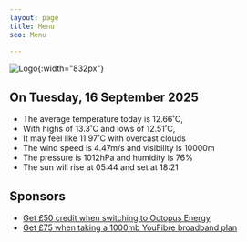 ```yaml
---
layout: page
title: Menu
seo: Menu

---
```


![Logo](/images/logo.jpg){:width="832px"}

<!-- weather_marker starts -->
## On Tuesday, 16 September 2025

- The average temperature today is 12.66˚C,
- With highs of 13.3˚C and lows of 12.51˚C,
- It may feel like 11.97˚C with overcast clouds
- The wind speed is 4.47m/s and visibility is 10000m
- The pressure is 1012hPa and humidity is 76%
- The sun will rise at 05:44 and set at 18:21

<!-- weather_marker ends -->

## Sponsors

- [Get £50 credit when switching to Octopus Energy](https://bit.ly/3oD1nnS)
- [Get £75 when taking a 1000mb YouFibre broadband plan](https://aklam.io/91zWhU?)
